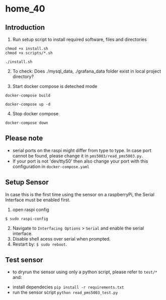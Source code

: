 # home_40

## Introduction
1. Run setup script to install required software, files and directories
```
chmod +x install.sh
chmod +x scripts/*.sh

./install.sh
```

2. To check: Does ./mysql_data, ./grafana_data folder exist in local project directory?

3. Start docker compose is deteched mode
```
docker-compose build

docker-compose up -d

```
4. Stop docker compose
```
docker-compose down
```

## Please note
- serial ports on the raspi might differ from type to type. In case port cannot be found, please change it in `pms5003/read_pms5003.py`.
- If your port is not 'dev/ttyS0' then also change your port with this configuration in `docker-compose.yaml`  


## Setup Sensor
In case this is the first time using the sensor on a raspberryPi, the Serial Interface must be enabled first.
1. open raspi config
```
$ sudo raspi-config
```
2. Navigate to `Interfacing Options` > `Serial` and enable the serial interface.
3. Disable shell acess over serial when prompted.
4. Restart by: `$ sudo reboot`.

## Test sensor
- to dryrun the sensor using only a python script, please refer to `test/*` and:
* install dependecies `pip install -r requirements.txt`
* run the sensor script `python read_pms5003_test.py`
